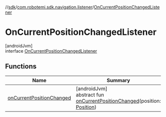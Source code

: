 //[sdk](../../../index.md)/[com.robotemi.sdk.navigation.listener](../index.md)/[OnCurrentPositionChangedListener](index.md)

# OnCurrentPositionChangedListener

[androidJvm]\
interface [OnCurrentPositionChangedListener](index.md)

## Functions

| Name | Summary |
|---|---|
| [onCurrentPositionChanged](on-current-position-changed.md) | [androidJvm]<br>abstract fun [onCurrentPositionChanged](on-current-position-changed.md)(position: [Position](../../com.robotemi.sdk.navigation.model/-position/index.md)) |
